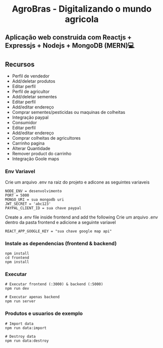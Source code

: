 <h1 align="center">AgroBras - Digitalizando o mundo agricola <br /></h1>  


## Aplicação web construida com Reactjs + Expressjs + Nodejs + MongoDB (MERN)💻

## Recursos

- Perfil de vendedor
- Add/deletar produtos
- Editar perfil
- Perfil de agricultor
- Add/deletar sementes
- Editar perfil
- Add/editar endereço
- Comprar sementes/pesticidas ou maquinas de colheitas
- Integração paypal
- Consumidor
- Editar perfil
- Add/editar endereço
- Comprar colheitas de agricultores
- Carrinho pagina
- Alterar Quantidade
- Remover product do carrinho
- Integração Goole maps

### Env Variavel

Crie um arquivo .env na raiz do projeto e adicone as seguintes variaveis

```
NODE_ENV = desenvolvimento
PORT = 5000
MONGO_URI = sua mongodb uri
JWT_SECRET = 'abc123'
PAYPAL_CLIENT_ID = sua chave paypal
```
Create a .env file inside frontend and add the following
Crie um arquivo .env dentro da pasta frontend e adicione a seguinte variavel

```
REACT_APP_GOOGLE_KEY = "sua chave google map api"
```

### Instale as dependencias (frontend & backend)

```
npm install
cd frontend
npm install
```

### Executar

```
# Executar frontend (:3000) & backend (:5000)
npm run dev

# Executar apenas backend
npm run server
```

### Produtos e usuarios de exemplo

```
# Import data
npm run data:import

# Destroy data
npm run data:destroy
```
